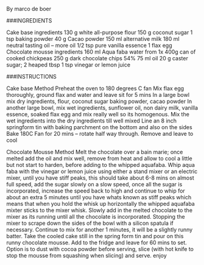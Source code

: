 <!-- @format -->

By marco de boer

###INGREDIENTS

Cake base ingredients 130 g white all-purpose flour 150 g coconut sugar 1 tsp baking powder 40 g Cacao powder 150 ml alternative milk 180 ml neutral tasting oil – more oil 1/2 tsp pure vanilla essence 1 flax egg Chocolate mousse ingredients 160 ml Aqua faba water from 1x 400g can of cooked chickpeas 250 g dark chocolate chips 54% 75 ml oil 20 g caster sugar; 2 heaped tbsp 1 tsp vinegar or lemon juice

###INSTRUCTIONS

Cake base Method Preheat the oven to 180 degrees C fan Mix flax egg thoroughly, ground flax and water and leave sit for 5 mins In a large bowl mix dry ingredients, flour, coconut sugar baking powder, cacao powder In another large bowl, mix wet ingredients, sunflower oil, non dairy milk, vanilla essence, soaked flax egg and mix really well so its homogenous. Mix the wet ingredients into the dry ingredients till well mixed Line an 8 inch springform tin with baking parchment on the bottom and also on the sides Bake 180C Fan for 20 mins – rotate half way through. Remove and leave to cool

Chocolate Mousse Method Melt the chocolate over a bain marie; once melted add the oil and mix well, remove from heat and allow to cool a little but not start to harden, before adding to the whipped aquafaba. Whip aqua faba with the vinegar or lemon juice using either a stand mixer or an electric mixer, until you have stiff peaks, this should take about 6-8 mins on almost full speed, add the sugar slowly on a slow speed, once all the sugar is incorporated, increase the speed back to high and continue to whip for about an extra 5 minutes until you have whats known as stiff peaks which means that when you hold the whisk up horizontally the whipped aquafaba mixter sticks to the mixer whisk. Slowly add in the melted chocolate to the mixer as its running until all the chocolate is incorporated. Stopping the mixer to scrape down the sides of the bowl with a silicon spatula if necessary. Continue to mix for another 1 minutes, it will be a slightly runny batter. Take the cooled cake still in the spring form tin and pour on this runny chocolate mousse. Add to the fridge and leave for 60 mins to set. Option is to dust with cocoa powder before serving, slice (with hot knife to stop the mousse from squashing when slicing) and serve. enjoy
